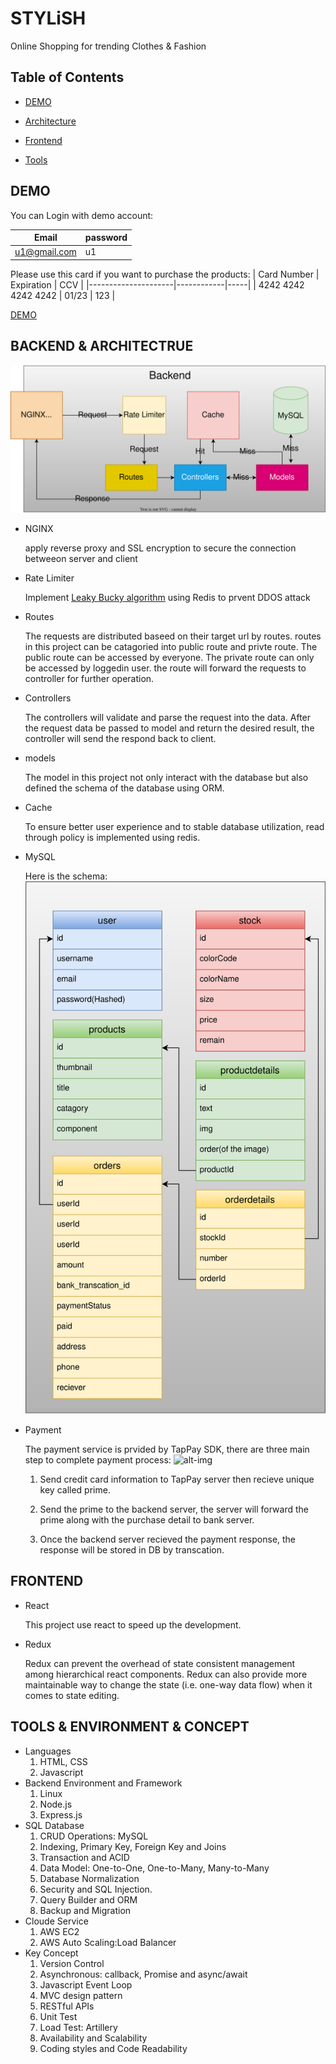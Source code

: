 # STYLiSH

Online Shopping for trending Clothes & Fashion

## Table of Contents  

* [DEMO](#demo)

* [Architecture](#backend--architectrue)

* [Frontend](#frontend)

* [Tools](#tools--environment--concept)

## DEMO

You can Login with demo account:

| Email        | password |
|--------------|----------|
| u1@gmail.com | u1       |

Please use this card if you want to purchase the products:
| Card Number         | Expiration | CCV |
|---------------------|------------|-----|
| 4242 4242 4242 4242 | 01/23      | 123 |

[DEMO](http://18.182.2.156)

## BACKEND & ARCHITECTRUE

![alt text](/images/Architecture.svg)

* NGINX

  apply reverse proxy and SSL encryption to secure the connection betweeon server and client

* Rate Limiter

  Implement [Leaky Bucky algorithm](https://en.wikipedia.org/wiki/Rate_limiting) using Redis to prvent DDOS attack

* Routes

  The requests are distributed baseed on their target url by routes.
  routes in this project can be catagoried into public route and privte route. The public route can be accessed by everyone. The private route can only be accessed by loggedin user. the route will forward the requests to controller for further operation.

* Controllers

  The controllers will validate and parse the request into the data. After the request data be passed to model and return the desired result, the controller will send the respond back to client.

* models

  The model in this project not only interact with the database but also defined the schema of the database using ORM.

* Cache
  
  To ensure better user experience and to stable database utilization, read through policy is implemented using redis.
* MySQL

  Here is the schema:
  ![alt text](/images/schema.svg)

* Payment

  The payment service is prvided by TapPay SDK, there are three main step to complete payment process:
  ![alt-img](https://docs.tappaysdk.com/images/Welcome/pay_by_prime_flow.jpeg)

  1. Send credit card information to TapPay server then recieve unique key called prime.
  
  2. Send the prime to the backend server, the server will forward the prime along with the purchase detail to bank server.

  3. Once the backend server recieved the payment response, the response will be stored in DB by transcation.

## FRONTEND

* React

  This project use react to speed up the development.

* Redux

  Redux can prevent the overhead of state consistent management among hierarchical react components. Redux can also provide more maintainable way to change the state (i.e. one-way data flow) when it comes to state editing.

## TOOLS & ENVIRONMENT & CONCEPT

* Languages
  1. HTML, CSS
  2. Javascript
* Backend Environment and Framework
  1. Linux
  2. Node.js
  3. Express.js
* SQL Database
  1. CRUD Operations: MySQL
  2. Indexing, Primary Key, Foreign Key and Joins
  3. Transaction and ACID
  4. Data Model: One-to-One, One-to-Many, Many-to-Many
  5. Database Normalization
  6. Security and SQL Injection.
  7. Query Builder and ORM
  8. Backup and Migration
* Cloude Service
  1. AWS EC2
  2. AWS Auto Scaling:Load Balancer
* Key Concept
  1. Version Control
  2. Asynchronous: callback, Promise and async/await
  3. Javascript Event Loop
  4. MVC design pattern
  5. RESTful APIs
  6. Unit Test
  7. Load Test: Artillery
  8. Availability and Scalability
  9. Coding styles and Code Readability
